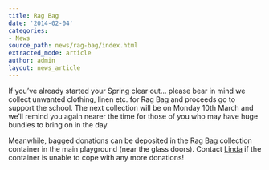 ```yaml
---
title: Rag Bag
date: '2014-02-04'
categories:
- News
source_path: news/rag-bag/index.html
extracted_mode: article
author: admin
layout: news_article
---
```

If you’ve already started your Spring clear out… please bear in mind we collect unwanted clothing, linen etc. for Rag Bag and proceeds go to support the school. The next collection will be on Monday 10th March and we’ll remind you again nearer the time for those of you who may have huge bundles to bring on in the day.

Meanwhile, bagged donations can be deposited in the Rag Bag collection container in the main playground (near the glass doors). Contact [Linda](mailto:lindamccormick1@googlemail.com) if the container is unable to cope with any more donations!
